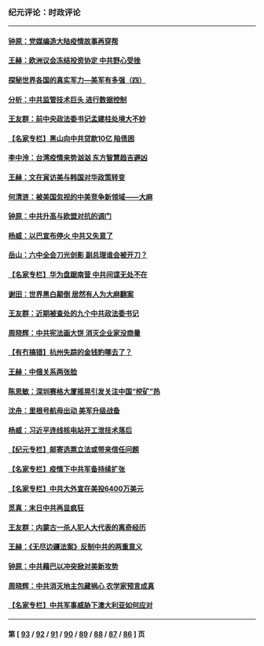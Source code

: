 ### 纪元评论：时政评论
---
#### [钟原：党媒编造大陆疫情故事再穿帮](../../pages/nsc1025/n12970160.md) 
#### [王赫：欧洲议会冻结投资协定 中共野心受挫](../../pages/nsc1025/n12968748.md) 
#### [探秘世界各国的真实军力—美军有多强（四）](../../pages/nsc1025/n12968645.md) 
#### [分析：中共监管技术巨头 进行数据控制](../../pages/nsc1025/n12968022.md) 
#### [王友群：前中央政法委书记孟建柱处境大不妙](../../pages/nsc1025/n12968433.md) 
#### [【名家专栏】黑山向中共贷款10亿 陷债困](../../pages/nsc1025/n12968012.md) 
#### [李中泠：台湾疫情来势汹汹 东方智慧趋吉避凶](../../pages/nsc1025/n12967557.md) 
#### [王赫：文在寅访美与韩国对华政策转变](../../pages/nsc1025/n12966957.md) 
#### [何清涟：被美国忽视的中美竞争新领域——大麻](../../pages/nsc1025/n12966835.md) 
#### [钟原：中共升高与欧盟对抗的调门](../../pages/nsc1025/n12966567.md) 
#### [杨威：以巴宣布停火 中共又失意了](../../pages/nsc1025/n12966870.md) 
#### [岳山：六中全会刀光剑影 副总理谁会被开刀？](../../pages/nsc1025/n12966646.md) 
#### [【名家专栏】华为盘踞南营 中共间谍无处不在](../../pages/nsc1025/n12965959.md) 
#### [谢田：世界黑白颠倒 居然有人为大麻翻案](../../pages/nsc1025/n12965051.md) 
#### [王友群：近期被查处的九个中共政法委书记](../../pages/nsc1025/n12964298.md) 
#### [周晓辉：中共宪法画大饼 消灭企业家没商量](../../pages/nsc1025/n12963412.md) 
#### [【有冇搞错】杭州失踪的金钱豹哪去了？](../../pages/nsc1025/n12961559.md) 
#### [王赫：中俄关系两张脸](../../pages/nsc1025/n12962434.md) 
#### [陈思敏：深圳赛格大厦摇晃引发关注中国“挖矿”热](../../pages/nsc1025/n12962549.md) 
#### [沈舟：里根号航母出动 美军升级战备](../../pages/nsc1025/n12962200.md) 
#### [杨威：习近平连线核电站开工泄技术落后](../../pages/nsc1025/n12961265.md) 
#### [【纪元专栏】邮寄选票立法或带来信任问题](../../pages/nsc1025/n12961571.md) 
#### [【名家专栏】疫情下中共军备持续扩张](../../pages/nsc1025/n12960829.md) 
#### [【名家专栏】中共大外宣在美投6400万美元](../../pages/nsc1025/n12960678.md) 
#### [觅真：末日中共再显疯狂](../../pages/nsc1025/n12959857.md) 
#### [王友群：内蒙古一杀人犯人大代表的离奇经历](../../pages/nsc1025/n12959736.md) 
#### [王赫：《无尽边疆法案》反制中共的两重意义](../../pages/nsc1025/n12959234.md) 
#### [钟原：中共藉巴以冲突掀对美新攻势](../../pages/nsc1025/n12958773.md) 
#### [周晓辉：中共消灭地主包藏祸心 农学家预言成真](../../pages/nsc1025/n12958960.md) 
#### [【名家专栏】中共军事威胁下澳大利亚如何应对](../../pages/nsc1025/n12958287.md) 

---
#### 第 [ [93](./93.md) / [92](./92.md) / [91](./91.md) / [90](./90.md) / [89](./89.md) / [88](./88.md) / [87](./87.md) / [86](./86.md) ] 页

